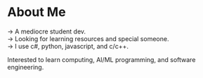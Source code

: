 # About Me  
-> A mediocre student dev.  
-> Looking for learning resources and special someone.  
-> I use c#, python, javascript, and c/c++.  

Interested to learn computing, AI/ML programming, and software engineering.   
